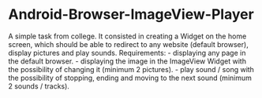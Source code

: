# Android-Browser-ImageView-Player
A simple task from college. It consisted in creating a Widget on the home screen, which should be able to redirect to any website (default browser), display pictures and play sounds.  Requirements: - displaying any page in the default browser. - displaying the image in the ImageView Widget with the possibility of changing it (minimum 2 pictures). - play sound / song with the possibility of stopping, ending and moving to the next sound (minimum 2 sounds / tracks).
